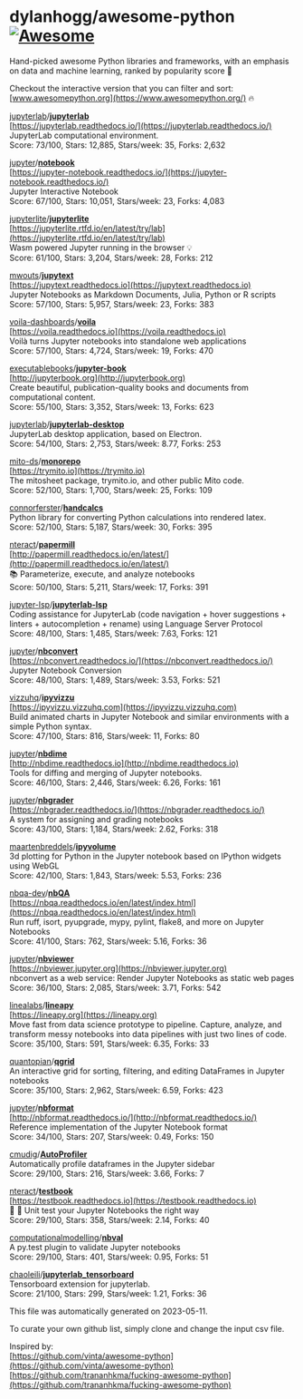 # dylanhogg/awesome-python  [![Awesome](https://awesome.re/badge.svg)](https://awesome.re)  

Hand-picked awesome Python libraries and frameworks, 
with an emphasis on data and machine learning, ranked by popularity score 🐍  

Checkout the interactive version that you can filter and sort: 
[www.awesomepython.org](https://www.awesomepython.org/) 🔥  


<a href="https://github.com/jupyterlab)">jupyterlab</a>/<b><a href="https://github.com/jupyterlab/jupyterlab">jupyterlab</a></b>  
[https://jupyterlab.readthedocs.io/](https://jupyterlab.readthedocs.io/)  
JupyterLab computational environment.  
Score: 73/100, Stars: 12,885, Stars/week: 35, Forks: 2,632  


<a href="https://github.com/jupyter)">jupyter</a>/<b><a href="https://github.com/jupyter/notebook">notebook</a></b>  
[https://jupyter-notebook.readthedocs.io/](https://jupyter-notebook.readthedocs.io/)  
Jupyter Interactive Notebook  
Score: 67/100, Stars: 10,051, Stars/week: 23, Forks: 4,083  


<a href="https://github.com/jupyterlite)">jupyterlite</a>/<b><a href="https://github.com/jupyterlite/jupyterlite">jupyterlite</a></b>  
[https://jupyterlite.rtfd.io/en/latest/try/lab](https://jupyterlite.rtfd.io/en/latest/try/lab)  
Wasm powered Jupyter running in the browser 💡  
Score: 61/100, Stars: 3,204, Stars/week: 28, Forks: 212  


<a href="https://github.com/mwouts)">mwouts</a>/<b><a href="https://github.com/mwouts/jupytext">jupytext</a></b>  
[https://jupytext.readthedocs.io](https://jupytext.readthedocs.io)  
Jupyter Notebooks as Markdown Documents, Julia, Python or R scripts  
Score: 57/100, Stars: 5,957, Stars/week: 23, Forks: 383  


<a href="https://github.com/voila-dashboards)">voila-dashboards</a>/<b><a href="https://github.com/voila-dashboards/voila">voila</a></b>  
[https://voila.readthedocs.io](https://voila.readthedocs.io)  
Voilà turns Jupyter notebooks into standalone web applications  
Score: 57/100, Stars: 4,724, Stars/week: 19, Forks: 470  


<a href="https://github.com/executablebooks)">executablebooks</a>/<b><a href="https://github.com/executablebooks/jupyter-book">jupyter-book</a></b>  
[http://jupyterbook.org](http://jupyterbook.org)  
Create beautiful, publication-quality books and documents from computational content.  
Score: 55/100, Stars: 3,352, Stars/week: 13, Forks: 623  


<a href="https://github.com/jupyterlab)">jupyterlab</a>/<b><a href="https://github.com/jupyterlab/jupyterlab-desktop">jupyterlab-desktop</a></b>  
JupyterLab desktop application, based on Electron.  
Score: 54/100, Stars: 2,753, Stars/week: 8.77, Forks: 253  


<a href="https://github.com/mito-ds)">mito-ds</a>/<b><a href="https://github.com/mito-ds/monorepo">monorepo</a></b>  
[https://trymito.io](https://trymito.io)  
The mitosheet package, trymito.io, and other public Mito code.  
Score: 52/100, Stars: 1,700, Stars/week: 25, Forks: 109  


<a href="https://github.com/connorferster)">connorferster</a>/<b><a href="https://github.com/connorferster/handcalcs">handcalcs</a></b>  
Python library for converting Python calculations into rendered latex.  
Score: 52/100, Stars: 5,187, Stars/week: 30, Forks: 395  


<a href="https://github.com/nteract)">nteract</a>/<b><a href="https://github.com/nteract/papermill">papermill</a></b>  
[http://papermill.readthedocs.io/en/latest/](http://papermill.readthedocs.io/en/latest/)  
📚 Parameterize, execute, and analyze notebooks  
Score: 50/100, Stars: 5,211, Stars/week: 17, Forks: 391  


<a href="https://github.com/jupyter-lsp)">jupyter-lsp</a>/<b><a href="https://github.com/jupyter-lsp/jupyterlab-lsp">jupyterlab-lsp</a></b>  
Coding assistance for JupyterLab (code navigation + hover suggestions + linters + autocompletion + rename) using Language Server Protocol  
Score: 48/100, Stars: 1,485, Stars/week: 7.63, Forks: 121  


<a href="https://github.com/jupyter)">jupyter</a>/<b><a href="https://github.com/jupyter/nbconvert">nbconvert</a></b>  
[https://nbconvert.readthedocs.io/](https://nbconvert.readthedocs.io/)  
Jupyter Notebook Conversion  
Score: 48/100, Stars: 1,489, Stars/week: 3.53, Forks: 521  


<a href="https://github.com/vizzuhq)">vizzuhq</a>/<b><a href="https://github.com/vizzuhq/ipyvizzu">ipyvizzu</a></b>  
[https://ipyvizzu.vizzuhq.com](https://ipyvizzu.vizzuhq.com)  
Build animated charts in Jupyter Notebook and similar environments with a simple Python syntax.  
Score: 47/100, Stars: 816, Stars/week: 11, Forks: 80  


<a href="https://github.com/jupyter)">jupyter</a>/<b><a href="https://github.com/jupyter/nbdime">nbdime</a></b>  
[http://nbdime.readthedocs.io](http://nbdime.readthedocs.io)  
Tools for diffing and merging of Jupyter notebooks.  
Score: 46/100, Stars: 2,446, Stars/week: 6.26, Forks: 161  


<a href="https://github.com/jupyter)">jupyter</a>/<b><a href="https://github.com/jupyter/nbgrader">nbgrader</a></b>  
[https://nbgrader.readthedocs.io/](https://nbgrader.readthedocs.io/)  
A system for assigning and grading notebooks  
Score: 43/100, Stars: 1,184, Stars/week: 2.62, Forks: 318  


<a href="https://github.com/maartenbreddels)">maartenbreddels</a>/<b><a href="https://github.com/maartenbreddels/ipyvolume">ipyvolume</a></b>  
3d plotting for Python in the Jupyter notebook based on IPython widgets using WebGL  
Score: 42/100, Stars: 1,843, Stars/week: 5.53, Forks: 236  


<a href="https://github.com/nbqa-dev)">nbqa-dev</a>/<b><a href="https://github.com/nbqa-dev/nbqa">nbQA</a></b>  
[https://nbqa.readthedocs.io/en/latest/index.html](https://nbqa.readthedocs.io/en/latest/index.html)  
Run ruff, isort, pyupgrade, mypy, pylint, flake8, and more on Jupyter Notebooks  
Score: 41/100, Stars: 762, Stars/week: 5.16, Forks: 36  


<a href="https://github.com/jupyter)">jupyter</a>/<b><a href="https://github.com/jupyter/nbviewer">nbviewer</a></b>  
[https://nbviewer.jupyter.org](https://nbviewer.jupyter.org)  
nbconvert as a web service: Render Jupyter Notebooks as static web pages  
Score: 36/100, Stars: 2,085, Stars/week: 3.71, Forks: 542  


<a href="https://github.com/linealabs)">linealabs</a>/<b><a href="https://github.com/linealabs/lineapy">lineapy</a></b>  
[https://lineapy.org](https://lineapy.org)  
Move fast from data science prototype to pipeline. Capture, analyze, and transform messy notebooks into data pipelines with just two lines of code.  
Score: 35/100, Stars: 591, Stars/week: 6.35, Forks: 33  


<a href="https://github.com/quantopian)">quantopian</a>/<b><a href="https://github.com/quantopian/qgrid">qgrid</a></b>  
An interactive grid for sorting, filtering, and editing DataFrames in Jupyter notebooks  
Score: 35/100, Stars: 2,962, Stars/week: 6.59, Forks: 423  


<a href="https://github.com/jupyter)">jupyter</a>/<b><a href="https://github.com/jupyter/nbformat">nbformat</a></b>  
[http://nbformat.readthedocs.io/](http://nbformat.readthedocs.io/)  
Reference implementation of the Jupyter Notebook format  
Score: 34/100, Stars: 207, Stars/week: 0.49, Forks: 150  


<a href="https://github.com/cmudig)">cmudig</a>/<b><a href="https://github.com/cmudig/autoprofiler">AutoProfiler</a></b>  
Automatically profile dataframes in the Jupyter sidebar  
Score: 29/100, Stars: 216, Stars/week: 3.66, Forks: 7  


<a href="https://github.com/nteract)">nteract</a>/<b><a href="https://github.com/nteract/testbook">testbook</a></b>  
[https://testbook.readthedocs.io](https://testbook.readthedocs.io)  
🧪 📗  Unit test your Jupyter Notebooks the right way  
Score: 29/100, Stars: 358, Stars/week: 2.14, Forks: 40  


<a href="https://github.com/computationalmodelling)">computationalmodelling</a>/<b><a href="https://github.com/computationalmodelling/nbval">nbval</a></b>  
A py.test plugin to validate Jupyter notebooks  
Score: 29/100, Stars: 401, Stars/week: 0.95, Forks: 51  


<a href="https://github.com/chaoleili)">chaoleili</a>/<b><a href="https://github.com/chaoleili/jupyterlab_tensorboard">jupyterlab_tensorboard</a></b>  
Tensorboard extension for jupyterlab.  
Score: 21/100, Stars: 299, Stars/week: 1.21, Forks: 36  


This file was automatically generated on 2023-05-11.  

To curate your own github list, simply clone and change the input csv file.  

Inspired by:  
[https://github.com/vinta/awesome-python](https://github.com/vinta/awesome-python)  
[https://github.com/trananhkma/fucking-awesome-python](https://github.com/trananhkma/fucking-awesome-python)  